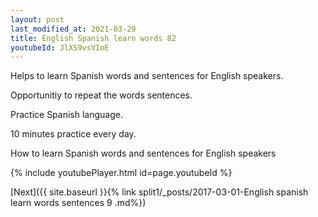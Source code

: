 ```yaml
---
layout: post
last_modified_at: 2021-03-29
title: English Spanish learn words 82 
youtubeId: JlXS9vsVIoE
---
```

 
 
Helps to learn Spanish words and sentences for English speakers.

Opportunitiy to repeat the words sentences. 

Practice Spanish language. 
 
10 minutes practice every day. 
 
How to learn Spanish words and sentences for English speakers 
 
{% include youtubePlayer.html id=page.youtubeId %}
 
 
[Next]({{ site.baseurl }}{% link  split1/_posts/2017-03-01-English spanish learn words sentences 9 .md%})
 
